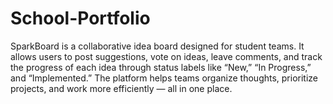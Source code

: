 # School-Portfolio

SparkBoard is a collaborative idea board designed for student teams. It allows users to post suggestions, vote on ideas, leave comments, and track the progress of each idea through status labels like “New,” “In Progress,” and “Implemented.” The platform helps teams organize thoughts, prioritize projects, and work more efficiently — all in one place.
